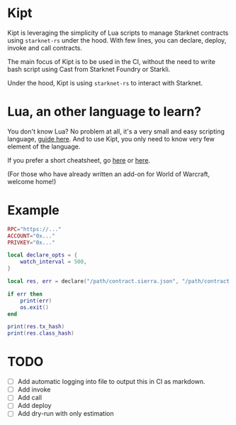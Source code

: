 # Kipt

Kipt is leveraging the simplicity of Lua scripts to manage Starknet contracts using `starknet-rs` under the hood.
With few lines, you can declare, deploy, invoke and call contracts.

The main focus of Kipt is to be used in the CI, without the need
to write bash script using Cast from Starknet Foundry or Starkli.

Under the hood, Kipt is using `starknet-rs` to interact with Starknet.

# Lua, an other language to learn?

You don't know Lua? No problem at all, it's a very small and easy scripting language, [guide here](https://www.lua.org/manual/5.4/manual.html). And to use Kipt, you only need to know very few element of the language.

If you prefer a short cheatsheet, go [here](https://devhints.io/lua) or [here](https://gist.github.com/nilesh-tawari/02078ae5b83ce3c90f476c4858c60693).

(For those who have already written an add-on for World of Warcraft, welcome home!)

# Example

```lua
RPC="https://..."
ACCOUNT="0x..."
PRIVKEY="0x..."

local declare_opts = {
    watch_interval = 500,
}

local res, err = declare("/path/contract.sierra.json", "/path/contract.casm.json", declare_opts)

if err then
    print(err)
    os.exit()
end

print(res.tx_hash)
print(res.class_hash)
```

# TODO

- [ ] Add automatic logging into file to output this in CI as markdown.
- [ ] Add invoke
- [ ] Add call
- [ ] Add deploy
- [ ] Add dry-run with only estimation
